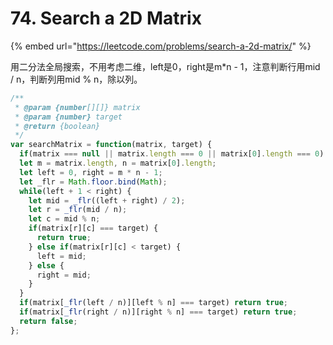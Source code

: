 # 74. Search a 2D Matrix

{% embed url="https://leetcode.com/problems/search-a-2d-matrix/" %}

用二分法全局搜索，不用考虑二维，left是0，right是m\*n - 1，注意判断行用mid / n，判断列用mid % n，除以列。

```javascript
/**
 * @param {number[][]} matrix
 * @param {number} target
 * @return {boolean}
 */
var searchMatrix = function(matrix, target) {
  if(matrix === null || matrix.length === 0 || matrix[0].length === 0) return false;
  let m = matrix.length, n = matrix[0].length;
  let left = 0, right = m * n - 1;
  let _flr = Math.floor.bind(Math);
  while(left + 1 < right) {
    let mid = _flr((left + right) / 2);
    let r = _flr(mid / n);
    let c = mid % n;
    if(matrix[r][c] === target) {
      return true;
    } else if(matrix[r][c] < target) {
      left = mid;        
    } else {
      right = mid;
    }
  }
  if(matrix[_flr(left / n)][left % n] === target) return true;
  if(matrix[_flr(right / n)][right % n] === target) return true;
  return false;
};
```

